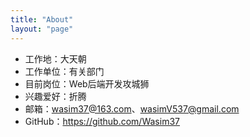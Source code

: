 ```yaml
---
title: "About"
layout: "page"
---
```


- 工作地：大天朝
- 工作单位：有关部门
- 目前岗位：Web后端开发攻城狮
- 兴趣爱好：折腾
- 邮箱：wasim37@163.com、wasimV537@gmail.com
- GitHub：https://github.com/Wasim37
